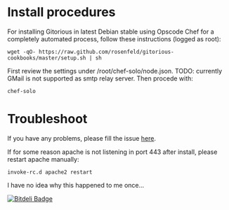 # Install procedures

For installing Gitorious in latest Debian stable using Opscode Chef for a completely automated process, follow these instructions (logged as root):

    wget -qO- https://raw.github.com/rosenfeld/gitorious-cookbooks/master/setup.sh | sh

First review the settings under /root/chef-solo/node.json. TODO: currently GMail is not supported as smtp relay server. Then procede with:

    chef-solo

# Troubleshoot

If you have any problems, please fill the issue [here](https://github.com/rosenfeld/gitorious-cookbooks/issues).

If for some reason apache is not listening in port 443 after install, please restart apache manually:

    invoke-rc.d apache2 restart

I have no idea why this happened to me once...


[![Bitdeli Badge](https://d2weczhvl823v0.cloudfront.net/rosenfeld/gitorious-cookbooks/trend.png)](https://bitdeli.com/free "Bitdeli Badge")

